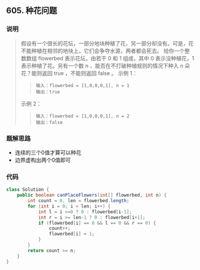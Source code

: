 ## 605. 种花问题

### 说明

> 假设有一个很长的花坛，一部分地块种植了花，另一部分却没有。可是，花不能种植在相邻的地块上，它们会争夺水源，两者都会死去。
> 给你一个整数数组 flowerbed 表示花坛，由若干 0 和 1 组成，其中 0 表示没种植花，1 表示种植了花。另有一个数 n ，能否在不打破种植规则的情况下种入 n 朵花？能则返回 true ，不能则返回 false 。
> 示例 1：
> > ```
> > 输入：flowerbed = [1,0,0,0,1], n = 1
> > 输出：true
> > ```
> 示例 2：
> > ```
> > 输入：flowerbed = [1,0,0,0,1], n = 2
> > 输出：false
> > ```

### 题解思路

- 连续的三个0值才算可以种花
- 边界虚构出两个0值即可

### 代码

```java
class Solution {
    public boolean canPlaceFlowers(int[] flowerbed, int n) {
        int count = 0, len = flowerbed.length;
        for (int i = 0; i < len; i++) {
            int l = i <=0 ? 0 : flowerbed[i-1];
            int r = i >= len-1 ? 0 : flowerbed[i+1];
            if (flowerbed[i] == 0 && l == 0 && r == 0) {
                count++;
                flowerbed[i] = 1;
            }
        }
        return count >= n;
    }
}
```


